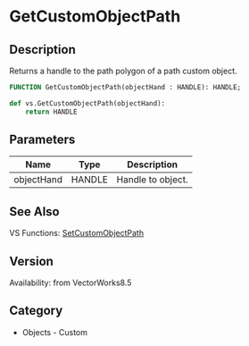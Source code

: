 # GetCustomObjectPath

## Description
Returns a handle to the path polygon of a path custom object.

```pascal
FUNCTION GetCustomObjectPath(objectHand : HANDLE): HANDLE;
```

```python
def vs.GetCustomObjectPath(objectHand):
    return HANDLE
```

## Parameters
|Name|Type|Description|
|---|---|---|
|objectHand|HANDLE|Handle to object.|

## See Also
VS Functions:
[SetCustomObjectPath](SetCustomObjectPath.md)

## Version
Availability: from VectorWorks8.5

## Category
* Objects - Custom

